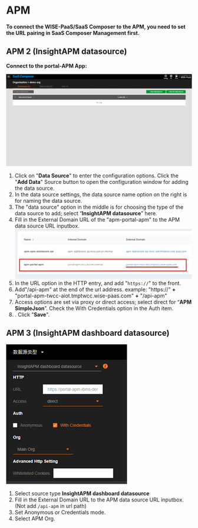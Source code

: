 # APM  

**To connect the WISE-PaaS/SaaS Composer to the APM, you need to set the URL pairing in SaaS Composer Management first.**  
 
## APM 2 (InsightAPM datasource)   
**Connect to the portal-APM App:**  

![apmv2.gif](apm01.gif)  

1. Click on "**Data Source**" to enter the configuration options. Click the "**Add Data**" Source button to open the configuration window for adding the data source.
2. In the data source settings, the data source name option on the right is for naming the data source.  
3. The "data source"  option in the middle is for choosing the type of the data source to add; select “**InsightAPM datasource**” here. 
4. Fill in the External Domain URL of the "apm-portal-apm" to the APM data source URL inputbox. 
![insightAPM portalURL.jpg](apm02.jpg)
5. In the URL option in the HTTP entry, and add "`https://`" to the front. 
6. Add"/api-apm" at the end of the url address.
example: "https://" **+** "portal-apm-twcc-aiot.tmptwcc.wise-paas.com" **+** "/api-apm"
7. Access options are set via proxy or direct access; select direct for “**APM SimpleJson**”.    Check the With Credentials option in the Auth item.
8. . Click "**Save**".


## APM 3 (InsightAPM dashboard datasource)  

![WeChat 圖片_20220922164905.png](apm03.png)  

1. Select source type **InsightAPM dashboard datasource**  
2. Fill in the External Domain URL to the APM data source URL inputbox.(Not add `/api-apm` in url path)  
3. Set Anonymous or Credentials mode.  
4. Select APM Org.
